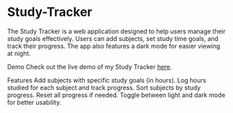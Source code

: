 # Study-Tracker
The Study Tracker is a web application designed to help users manage their study goals effectively. Users can add subjects, set study time goals, and track their progress. The app also features a dark mode for easier viewing at night.

Demo
Check out the live demo of my Study Tracker <a href="https://davidtechie.github.io/Study-Tracker/" target="_blank">here</a>.
 
Features
Add subjects with specific study goals (in hours).
Log hours studied for each subject and track progress.
Sort subjects by study progress.
Reset all progress if needed.
Toggle between light and dark mode for better usability.

